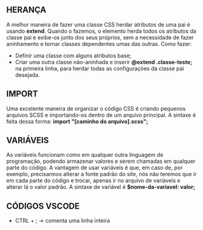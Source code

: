 ## HERANÇA

A melhor maneira de fazer uma classe CSS herdar atributos de uma pai é usando **extend**. Quando o fazemos, o elemento herda todos os atributos da classe pai e exibe-os junto dos seus próprios, sem a necessidade de fazer aninhamento e tornar classes dependentes umas das outras.
Como fazer:

- Definir uma classe com alguns atributos base;
- Criar uma outra classe não-aninhada e inserir **@extend .classe-teste;** na primeira linha, para herdar todas as configurações da classe pai desejada.

## IMPORT

Uma excelente maneira de organizar o código CSS é criando pequenos arquivos SCSS e importando-os dentro de um arquivo principal. A sintaxe é feita dessa forma: **import "[caminho do arquivo].scss";**

## VARIÁVEIS

As variáveis funcionam como em qualquer outra linguagem de programação, podendo armazenar valores e serem chamadas em qualquer parte do código. A vantagem de usar variáveis é que, em caso de, por exemplo, precisarmos alterar a fonte padrão do site, nós não teremos que ir em cada parte do código e trocar, apenas ir no arquivo de variáveis e alterar lá o valor padrão.
A sintaxe de variável é **$nome-da-variavel: valor;**

## CÓDIGOS VSCODE

- CTRL + ; -> comenta uma linha inteira
